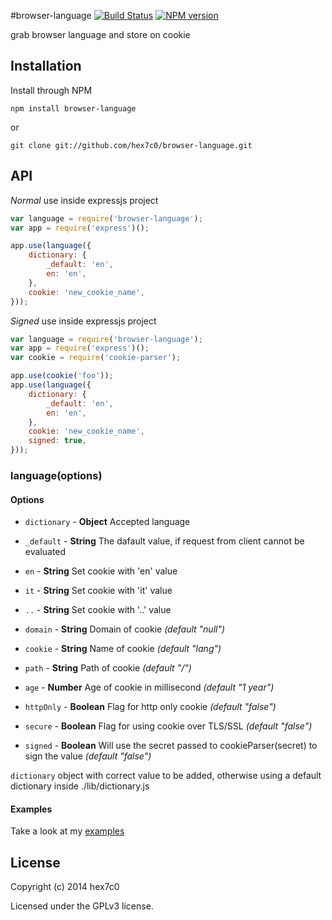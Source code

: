 #browser-language [![Build Status](https://travis-ci.org/hex7c0/browser-language.svg?branch=master)](https://travis-ci.org/hex7c0/browser-language) [![NPM version](https://badge.fury.io/js/browser-language.svg)](http://badge.fury.io/js/browser-language)

grab browser language and store on cookie

## Installation

Install through NPM

```
npm install browser-language
```
or
```
git clone git://github.com/hex7c0/browser-language.git
```

## API

_Normal_ use inside expressjs project
```js
var language = require('browser-language');
var app = require('express')();

app.use(language({
    dictionary: {
        _default: 'en',
        en: 'en',
    },
    cookie: 'new_cookie_name',
}));
```

_Signed_ use inside expressjs project
```js
var language = require('browser-language');
var app = require('express')();
var cookie = require('cookie-parser');

app.use(cookie('foo'));
app.use(language({
    dictionary: {
        _default: 'en',
        en: 'en',
    },
    cookie: 'new_cookie_name',
    signed: true,
}));
```

### language(options)

#### Options

 - `dictionary` - **Object** Accepted language
  - `_default` - **String** The dafault value, if request from client cannot be evaluated
  - `en` - **String** Set cookie with 'en' value
  - `it` - **String** Set cookie with 'it' value
  - `..` - **String** Set cookie with '..' value
 
 - `domain` - **String** Domain of cookie *(default "null")*
 
 - `cookie` - **String** Name of cookie *(default "lang")*
 
 - `path` - **String** Path of cookie *(default "/")*
 
 - `age` - **Number** Age of cookie in millisecond *(default "1 year")*
 
 - `httpOnly` - **Boolean** Flag for http only cookie *(default "false")*
 
 - `secure` - **Boolean** Flag for using cookie over TLS/SSL *(default "false")*
 
 - `signed` - **Boolean** Will use the secret passed to cookieParser(secret) to sign the value *(default "false")*

`dictionary` object with correct value to be added, otherwise using a default dictionary inside ./lib/dictionary.js

#### Examples

Take a look at my [examples](https://github.com/hex7c0/browser-language/tree/master/examples)

## License
Copyright (c) 2014 hex7c0

Licensed under the GPLv3 license.
